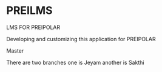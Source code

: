 PREILMS
=======

LMS FOR PREIPOLAR

Developing and customizing this  application for PREIPOLAR

Master

There are two branches one is Jeyam another is Sakthi

